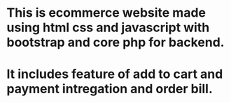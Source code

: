 # This is ecommerce website made using html css and javascript with bootstrap and core php for backend. 
# It includes feature of add to cart and payment intregation and order bill.
